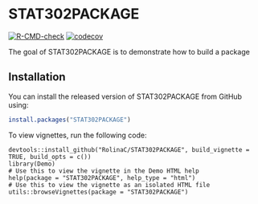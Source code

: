 
# STAT302PACKAGE

<!-- badges: start -->
[![R-CMD-check](https://github.com/RolinaC/STAT302PACKAGE/workflows/R-CMD-check/badge.svg)](https://github.com/RolinaC/STAT302PACKAGE/actions)
[![codecov](https://codecov.io/gh/RolinaC/STAT302PACKAGE/branch/master/graph/badge.svg?token=MC5J5B34H3)](https://codecov.io/gh/RolinaC/STAT302PACKAGE)
<!-- badges: end -->

The goal of STAT302PACKAGE is to demonstrate how to build a package

## Installation

You can install the released version of STAT302PACKAGE from GitHub using:

``` r
install.packages("STAT302PACKAGE")
```

To view vignettes, run the following code:
```{r}
devtools::install_github("RolinaC/STAT302PACKAGE", build_vignette = TRUE, build_opts = c())
library(Demo)
# Use this to view the vignette in the Demo HTML help
help(package = "STAT302PACKAGE", help_type = "html")
# Use this to view the vignette as an isolated HTML file
utils::browseVignettes(package = "STAT302PACKAGE")
```
